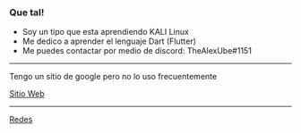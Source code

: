 ### Que tal!

- Soy un tipo que esta aprendiendo KALI Linux
- Me dedico a aprender el lenguaje Dart (Flutter)
- Me puedes contactar por medio de discord: TheAlexUbe#1151

---

Tengo un sitio de google pero no lo uso frecuentemente

[Sitio Web](https://sites.google.com/view/thealeks/página-principal)

---

[Redes](https://linktr.ee/TheAlexUbe "Linktr.ee")
